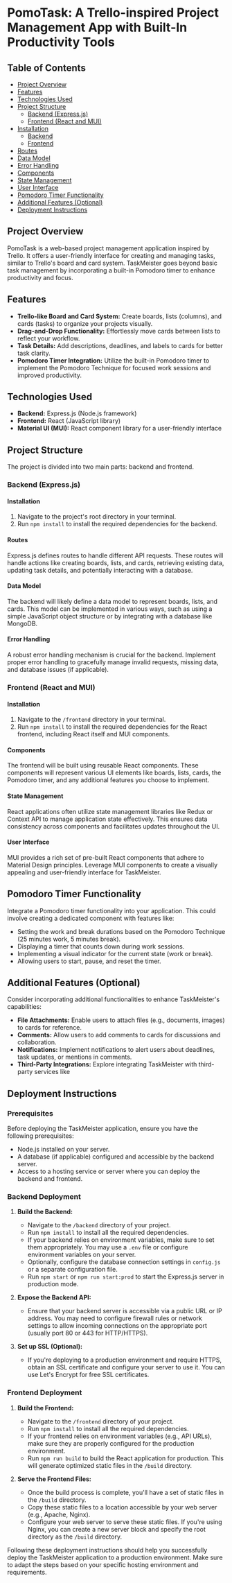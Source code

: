 # PomoTask: A Trello-inspired Project Management App with Built-In Productivity Tools

## Table of Contents

- [Project Overview](#project-overview)
- [Features](#features)
- [Technologies Used](#technologies-used)
- [Project Structure](#project-structure)
  - [Backend (Express.js)](#backend-expressjs)
  - [Frontend (React and MUI)](#frontend-react-and-mui)
- [Installation](#installation)
  - [Backend](#backend)
  - [Frontend](#frontend)
- [Routes](#routes)
- [Data Model](#data-model)
- [Error Handling](#error-handling)
- [Components](#components)
- [State Management](#state-management)
- [User Interface](#user-interface)
- [Pomodoro Timer Functionality](#pomodoro-timer-functionality)
- [Additional Features (Optional)](#additional-features-optional)
- [Deployment Instructions](#deployment-instructions)

## Project Overview

PomoTask is a web-based project management application inspired by Trello. It offers a user-friendly interface for creating and managing tasks, similar to Trello's board and card system. TaskMeister goes beyond basic task management by incorporating a built-in Pomodoro timer to enhance productivity and focus.

## Features

- **Trello-like Board and Card System:** Create boards, lists (columns), and cards (tasks) to organize your projects visually.
- **Drag-and-Drop Functionality:** Effortlessly move cards between lists to reflect your workflow.
- **Task Details:** Add descriptions, deadlines, and labels to cards for better task clarity.
- **Pomodoro Timer Integration:** Utilize the built-in Pomodoro timer to implement the Pomodoro Technique for focused work sessions and improved productivity.

## Technologies Used

- **Backend:** Express.js (Node.js framework)
- **Frontend:** React (JavaScript library)
- **Material UI (MUI):** React component library for a user-friendly interface

## Project Structure

The project is divided into two main parts: backend and frontend.

### Backend (Express.js)

#### Installation

1. Navigate to the project's root directory in your terminal.
2. Run `npm install` to install the required dependencies for the backend.

#### Routes

Express.js defines routes to handle different API requests. These routes will handle actions like creating boards, lists, and cards, retrieving existing data, updating task details, and potentially interacting with a database.

#### Data Model

The backend will likely define a data model to represent boards, lists, and cards. This model can be implemented in various ways, such as using a simple JavaScript object structure or by integrating with a database like MongoDB.

#### Error Handling

A robust error handling mechanism is crucial for the backend. Implement proper error handling to gracefully manage invalid requests, missing data, and database issues (if applicable).

### Frontend (React and MUI)

#### Installation

1. Navigate to the `/frontend` directory in your terminal.
2. Run `npm install` to install the required dependencies for the React frontend, including React itself and MUI components.

#### Components

The frontend will be built using reusable React components. These components will represent various UI elements like boards, lists, cards, the Pomodoro timer, and any additional features you choose to implement.

#### State Management

React applications often utilize state management libraries like Redux or Context API to manage application state effectively. This ensures data consistency across components and facilitates updates throughout the UI.

#### User Interface

MUI provides a rich set of pre-built React components that adhere to Material Design principles. Leverage MUI components to create a visually appealing and user-friendly interface for TaskMeister.

## Pomodoro Timer Functionality

Integrate a Pomodoro timer functionality into your application. This could involve creating a dedicated component with features like:

- Setting the work and break durations based on the Pomodoro Technique (25 minutes work, 5 minutes break).
- Displaying a timer that counts down during work sessions.
- Implementing a visual indicator for the current state (work or break).
- Allowing users to start, pause, and reset the timer.

## Additional Features (Optional)

Consider incorporating additional functionalities to enhance TaskMeister's capabilities:

- **File Attachments:** Enable users to attach files (e.g., documents, images) to cards for reference.
- **Comments:** Allow users to add comments to cards for discussions and collaboration.
- **Notifications:** Implement notifications to alert users about deadlines, task updates, or mentions in comments.
- **Third-Party Integrations:** Explore integrating TaskMeister with third-party services like

## Deployment Instructions

### Prerequisites

Before deploying the TaskMeister application, ensure you have the following prerequisites:

- Node.js installed on your server.
- A database (if applicable) configured and accessible by the backend server.
- Access to a hosting service or server where you can deploy the backend and frontend.

### Backend Deployment

1. **Build the Backend:**
   - Navigate to the `/backend` directory of your project.
   - Run `npm install` to install all the required dependencies.
   - If your backend relies on environment variables, make sure to set them appropriately. You may use a `.env` file or configure environment variables on your server.
   - Optionally, configure the database connection settings in `config.js` or a separate configuration file.
   - Run `npm start` or `npm run start:prod` to start the Express.js server in production mode.

2. **Expose the Backend API:**
   - Ensure that your backend server is accessible via a public URL or IP address. You may need to configure firewall rules or network settings to allow incoming connections on the appropriate port (usually port 80 or 443 for HTTP/HTTPS).

3. **Set up SSL (Optional):**
   - If you're deploying to a production environment and require HTTPS, obtain an SSL certificate and configure your server to use it. You can use Let's Encrypt for free SSL certificates.

### Frontend Deployment

1. **Build the Frontend:**
   - Navigate to the `/frontend` directory of your project.
   - Run `npm install` to install all the required dependencies.
   - If your frontend relies on environment variables (e.g., API URLs), make sure they are properly configured for the production environment.
   - Run `npm run build` to build the React application for production. This will generate optimized static files in the `/build` directory.

2. **Serve the Frontend Files:**
   - Once the build process is complete, you'll have a set of static files in the `/build` directory.
   - Copy these static files to a location accessible by your web server (e.g., Apache, Nginx).
   - Configure your web server to serve these static files. If you're using Nginx, you can create a new server block and specify the root directory as the `/build` directory.


Following these deployment instructions should help you successfully deploy the TaskMeister application to a production environment. Make sure to adapt the steps based on your specific hosting environment and requirements.

